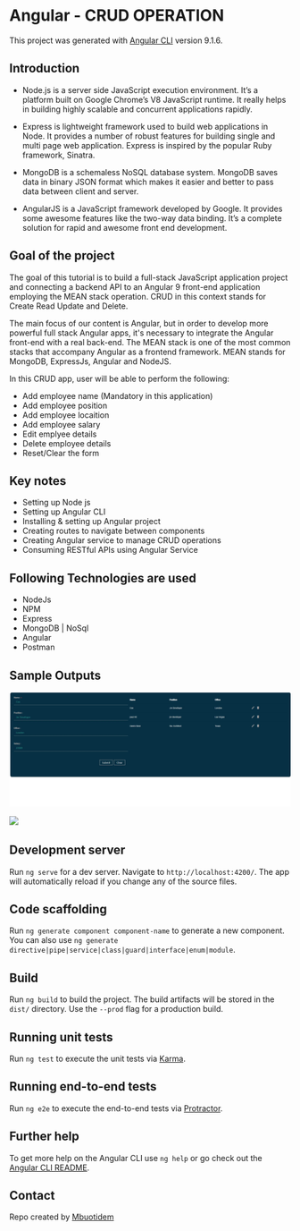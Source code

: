 # Angular - CRUD OPERATION

This project was generated with [Angular CLI](https://github.com/angular/angular-cli) version 9.1.6.

## Introduction
* Node.js is a server side JavaScript execution environment. It’s a platform built on Google Chrome’s V8 JavaScript runtime. It really helps in building highly scalable and concurrent applications rapidly.

* Express is lightweight framework used to build web applications in Node. It provides a number of robust features for building single and multi page web application. Express is inspired by the popular Ruby framework, Sinatra.

* MongoDB is a schemaless NoSQL database system. MongoDB saves data in binary JSON format which makes it easier and better to pass data between client and server.

* AngularJS is a JavaScript framework developed by Google. It provides some awesome features like the two-way data binding. It’s a complete solution for rapid and awesome front end development.

## Goal of the project
The goal of this tutorial is to build a full-stack JavaScript application project and connecting a backend API to an Angular 9 front-end application employing the MEAN stack operation.
CRUD in this context stands for Create Read Update and Delete.

The main focus of our content is Angular, but in order to develop more powerful full stack Angular apps, it's necessary to integrate the Angular front-end with a real back-end. The MEAN stack is one of the most common stacks that accompany Angular as a frontend framework. MEAN stands for MongoDB, ExpressJs, Angular and NodeJS.

In this CRUD app, user will be able to perform the following:

* Add employee name (Mandatory in this application)
* Add employee position
* Add employee locaition
* Add employee salary
* Edit emplyee details
* Delete employee details
* Reset/Clear the form

## Key notes
* Setting up Node js
* Setting up Angular CLI
* Installing & setting up Angular project
* Creating routes to navigate between components
* Creating Angular service to manage CRUD operations
* Consuming RESTful APIs using Angular Service

## Following Technologies are used

* NodeJs
* NPM
* Express
* MongoDB | NoSql
* Angular
* Postman

## Sample Outputs
![](img/img1.JPG)

![](imgs/img.JPG)



## Development server

Run `ng serve` for a dev server. Navigate to `http://localhost:4200/`. The app will automatically reload if you change any of the source files.

## Code scaffolding

Run `ng generate component component-name` to generate a new component. You can also use `ng generate directive|pipe|service|class|guard|interface|enum|module`.

## Build

Run `ng build` to build the project. The build artifacts will be stored in the `dist/` directory. Use the `--prod` flag for a production build.

## Running unit tests

Run `ng test` to execute the unit tests via [Karma](https://karma-runner.github.io).

## Running end-to-end tests

Run `ng e2e` to execute the end-to-end tests via [Protractor](http://www.protractortest.org/).

## Further help

To get more help on the Angular CLI use `ng help` or go check out the [Angular CLI README](https://github.com/angular/angular-cli/blob/master/README.md).

## Contact
Repo created by <a href="https://github.com/Mbboutidem">Mbuotidem</a>
